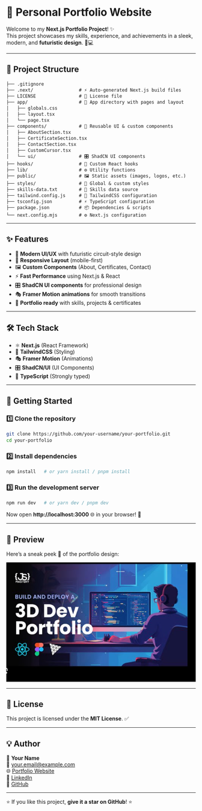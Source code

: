 # 🚀 Personal Portfolio Website

Welcome to my **Next.js Portfolio Project**! ✨  
This project showcases my skills, experience, and achievements in a sleek, modern, and **futuristic design**. 🌌💻

---

## 📂 Project Structure

```
├── .gitignore
├── .next/                 # ⚡ Auto-generated Next.js build files
├── LICENSE                # 📜 License file
├── app/                   # 🎨 App directory with pages and layout
│   ├── globals.css
│   ├── layout.tsx
│   └── page.tsx
├── components/            # 🧩 Reusable UI & custom components
│   ├── AboutSection.tsx
│   ├── CertificateSection.tsx
│   ├── ContactSection.tsx
│   ├── CustomCursor.tsx
│   └── ui/                # 🎛️ ShadCN UI components
├── hooks/                 # 🔗 Custom React hooks
├── lib/                   # ⚙️ Utility functions
├── public/                # 🖼️ Static assets (images, logos, etc.)
├── styles/                # 🎨 Global & custom styles
├── skills-data.txt        # 📑 Skills data source
├── tailwind.config.js     # 🎨 TailwindCSS configuration
├── tsconfig.json          # ⚡ TypeScript configuration
├── package.json           # 📦 Dependencies & scripts
└── next.config.mjs        # ⚙️ Next.js configuration
```

---

## ✨ Features

- 🎨 **Modern UI/UX** with futuristic circuit-style design  
- 📱 **Responsive Layout** (mobile-first)  
- 🖼️ **Custom Components** (About, Certificates, Contact)  
- ⚡ **Fast Performance** using Next.js & React  
- 🎛️ **ShadCN UI components** for professional design  
- 🎭 **Framer Motion animations** for smooth transitions  
- 🎯 **Portfolio ready** with skills, projects & certificates  

---

## 🛠️ Tech Stack

- ⚛️ **Next.js** (React Framework)  
- 🎨 **TailwindCSS** (Styling)  
- 🎭 **Framer Motion** (Animations)  
- 🎛️ **ShadCN/UI** (UI Components)  
- 📜 **TypeScript** (Strongly typed)  

---

## 🚀 Getting Started

### 1️⃣ Clone the repository

```bash
git clone https://github.com/your-username/your-portfolio.git
cd your-portfolio
```

### 2️⃣ Install dependencies

```bash
npm install   # or yarn install / pnpm install
```

### 3️⃣ Run the development server

```bash
npm run dev   # or yarn dev / pnpm dev
```

Now open **http://localhost:3000** 🌐 in your browser! 🎉

---

## 📸 Preview

Here’s a sneak peek 👀 of the portfolio design:

![Preview](public/images/developer-scene.png)

---

## 📜 License

This project is licensed under the **MIT License**. ✅

---

## 💡 Author

👤 **Your Name**  
📧 your.email@example.com  
🌐 [Portfolio Website](https://your-portfolio-link.com)  
💼 [LinkedIn](https://linkedin.com/in/yourprofile)  
🐙 [GitHub](https://github.com/your-username)  

---

⭐ If you like this project, **give it a star on GitHub**! ⭐  

